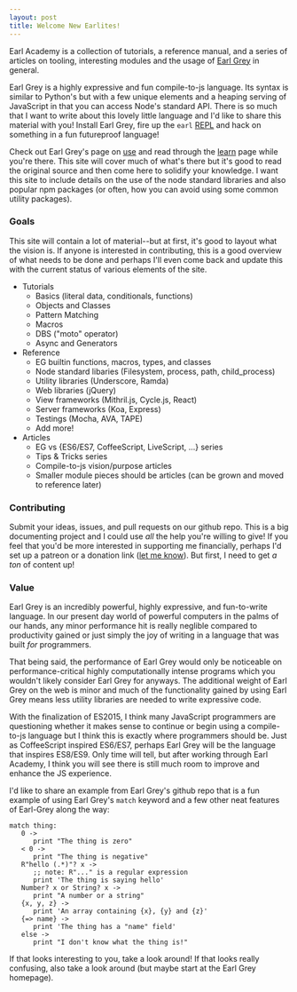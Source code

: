 ```yaml
---
layout: post
title: Welcome New Earlites!
---
```


Earl Academy is a collection of tutorials, a reference manual, and a series of articles on tooling, interesting modules and the usage of [Earl Grey](https://breuleux.github.io/earl-grey/) in general.  

Earl Grey is a highly expressive and fun compile-to-js language.  Its syntax is similar to Python's but with a few unique elements and a heaping serving of JavaScript in that you can access Node's standard API.  There is so much that I want to write about this lovely little language and I'd like to share this material with you!  Install Earl Grey, fire up the `earl` [REPL](https://en.wikipedia.org/wiki/Read%E2%80%93eval%E2%80%93print_loop) and hack on something in a fun futureproof language!

Check out Earl Grey's page on [use](https://breuleux.github.io/earl-grey/use.html) and read through the [learn](https://breuleux.github.io/earl-grey/doc.html) page while you're there. This site will cover much of what's there but it's good to read the original source and then come here to solidify your knowledge.  I want this site to include details on the use of the node standard libraries and also popular npm packages (or often, how you can avoid using some common utility packages).

### Goals

This site will contain a lot of material--but at first, it's good to layout what the vision is.  If anyone is interested in contributing, this is a good overview of what needs to be done and perhaps I'll even come back and update this with the current status of various elements of the site.

* Tutorials
  - Basics (literal data, conditionals, functions)
  - Objects and Classes
  - Pattern Matching
  - Macros
  - DBS ("moto" operator)
  - Async and Generators
* Reference
  + EG builtin functions, macros, types, and classes
  + Node standard libaries (Filesystem, process, path, child_process)
  + Utility libraries (Underscore, Ramda)
  + Web libraries (jQuery)
  + View frameworks (Mithril.js, Cycle.js, React)
  + Server frameworks (Koa, Express)
  + Testings (Mocha, AVA, TAPE)
  + Add more!
* Articles
  - EG vs {ES6/ES7, CoffeeScript, LiveScript, ...} series
  - Tips & Tricks series
  - Compile-to-js vision/purpose articles
  - Smaller module pieces should be articles (can be grown and moved to reference later)

### Contributing

Submit your ideas, issues, and pull requests on our github repo.  This is a big documenting project and I could use *all* the help you're willing to give!  If you feel that you'd be more interested in supporting me financially, perhaps I'd set up a patreon or a donation link ([let me know](mailto:madcap.russo+earl-academy@gmail.com)).  But first, I need to get *a ton* of content up!

### Value

Earl Grey is an incredibly powerful, highly expressive, and fun-to-write language.  In our present day world of powerful computers in the palms of our hands, any minor performance hit is really neglible compared to productivity gained or just simply the joy of writing in a language that was built *for* programmers.

That being said, the performance of Earl Grey would only be noticeable on performance-critical highly computationally intense programs which you wouldn't likely consider Earl Grey for anyways.  The additional weight of Earl Grey on the web is minor and much of the functionality gained by using Earl Grey means less utility libraries are needed to write expressive code.

With the finalization of ES2015, I think many JavaScript programmers are questioning whether it makes sense to continue or begin using a compile-to-js language but I think this is exactly where programmers should be.  Just as CoffeeScript inspired ES6/ES7, perhaps Earl Grey will be the language that inspires ES8/ES9.  Only time will tell, but after working through Earl Academy, I think you will see there is still much room to improve and enhance the JS experience.

I'd like to share an example from Earl Grey's github repo that is a fun example of using Earl Grey's `match` keyword and a few other neat features of Earl-Grey along the way:

```earl-grey
match thing:
   0 ->
      print "The thing is zero"
   < 0 ->
      print "The thing is negative"
   R"hello (.*)"? x ->
      ;; note: R"..." is a regular expression
      print 'The thing is saying hello'
   Number? x or String? x ->
      print "A number or a string"
   {x, y, z} ->
      print 'An array containing {x}, {y} and {z}'
   {=> name} ->
      print 'The thing has a "name" field'
   else ->
      print "I don't know what the thing is!"
```

If that looks interesting to you, take a look around!  If that looks really confusing, also take a look around (but maybe start at the Earl Grey homepage).
